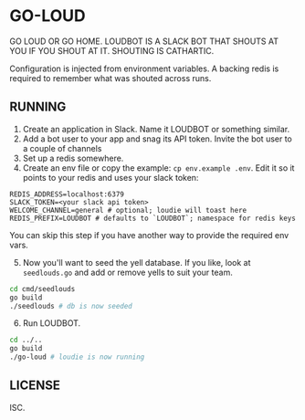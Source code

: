 # GO-LOUD

GO LOUD OR GO HOME. LOUDBOT IS A SLACK BOT THAT SHOUTS AT YOU IF YOU SHOUT AT IT. SHOUTING IS CATHARTIC.

Configuration is injected from environment variables. A backing redis is required to remember what was shouted across runs.

## RUNNING

1. Create an application in Slack. Name it LOUDBOT or something similar.
2. Add a bot user to your app and snag its API token. Invite the bot user to a couple of channels
3. Set up a redis somewhere.
4. Create an env file or copy the example: `cp env.example .env`. Edit it so it points to your redis and uses your slack token:

```
REDIS_ADDRESS=localhost:6379
SLACK_TOKEN=<your slack api token>
WELCOME_CHANNEL=general # optional; loudie will toast here
REDIS_PREFIX=LOUDBOT # defaults to `LOUDBOT`; namespace for redis keys
```

You can skip this step if you have another way to provide the required env vars.


5. Now you'll want to seed the yell database. If you like, look at `seedlouds.go` and add or remove yells to suit your team.

```sh
cd cmd/seedlouds
go build
./seedlouds # db is now seeded
```

6. Run LOUDBOT.

```sh
cd ../..
go build
./go-loud # loudie is now running
```

## LICENSE

ISC.
